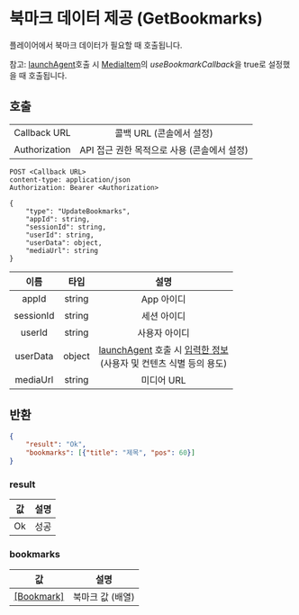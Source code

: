 # 북마크 데이터 제공 (GetBookmarks)

플레이어에서 북마크 데이터가 필요할 때 호출됩니다.

참고: [launchAgent](../agent/home.html#launchagent)호출 시 [MediaItem](../agent/home.html#mediaitem)의 *useBookmarkCallback*을 true로 설정했을 때 호출됩니다.

## 호출

|||
|:--:|:--:|
|Callback URL|콜백 URL (콘솔에서 설정)|
|Authorization|API 접근 권한 목적으로 사용 (콘솔에서 설정)|

```http
POST <Callback URL>
content-type: application/json
Authorization: Bearer <Authorization>

{
    "type": "UpdateBookmarks",
    "appId": string,
    "sessionId": string,
    "userId": string,
    "userData": object,
    "mediaUrl": string
}
```


|이름|타입|설명|
|:--:|:--:|:--:|
|appId|string|App 아이디|
|sessionId|string|세션 아이디|
|userId|string|사용자 아이디|
|userData|object|[launchAgent](../agent/home.md#launchagent) 호출 시 [입력한 정보](../agent/home.md#drm)<br>(사용자 및 컨텐츠 식별 등의 용도)|
|mediaUrl|string|미디어 URL|

## 반환

```json
{
    "result": "Ok",
    "bookmarks": [{"title": "제목", "pos": 60}]
}
```

### result

|값|설명|
|:--:|:--:|
|Ok|성공|

### bookmarks

|값|설명|
|:--:|:--:|
|[\[Bookmark\]](../agent/home.html#bookmark)|북마크 값 (배열)|

